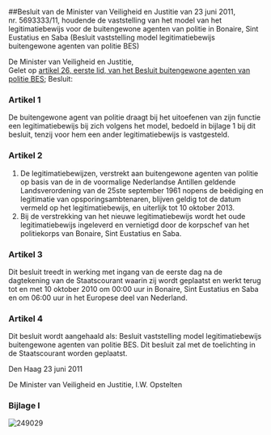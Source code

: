 <meta http-equiv='Content-Type' content='text/html; charset=utf-8' />

##Besluit van de Minister van Veiligheid en Justitie van 23 juni 2011, nr. 5693333/11, houdende de vaststelling van het model van het legitimatiebewijs voor de buitengewone agenten van politie in Bonaire, Sint Eustatius en Saba (Besluit vaststelling model legitimatiebewijs buitengewone agenten van politie BES)

De Minister van Veiligheid en Justitie,  
Gelet op [artikel 26, eerste lid, van het Besluit buitengewone agenten van politie BES](../../../../../../../../../../AMvB-BES/besluit/buitengewone/agenten/van/politie/bes/BWBR0029175/README.md);
Besluit:    

### Artikel  1  

De buitengewone agent van politie draagt bij het uitoefenen van zijn functie een legitimatiebewijs bij zich volgens het model, bedoeld in bijlage 1 bij dit besluit, tenzij voor hem een ander legitimatiebewijs is vastgesteld. 

### Artikel  2  

1.  De legitimatiebewijzen, verstrekt aan buitengewone agenten van politie op basis van de in de voormalige Nederlandse Antillen geldende Landsverordening van de 25ste september 1961 nopens de beëdiging en legitimatie van opsporingsambtenaren, blijven geldig tot de datum vermeld op het legitimatiebewijs, en uiterlijk tot 10 oktober 2013.   
2.  Bij de verstrekking van het nieuwe legitimatiebewijs wordt het oude legitimatiebewijs ingeleverd en vernietigd door de korpschef van het politiekorps van Bonaire, Sint Eustatius en Saba.  

### Artikel  3  

Dit besluit treedt in werking met ingang van de eerste dag na de dagtekening van de Staatscourant waarin zij wordt geplaatst en werkt terug tot en met 10 oktober 2010 om 00:00 uur in Bonaire, Sint Eustatius en Saba en om 06:00 uur in het Europese deel van Nederland. 

### Artikel  4  

Dit besluit wordt aangehaald als: Besluit vaststelling model legitimatiebewijs buitengewone agenten van politie BES. 
Dit besluit zal met de toelichting in de Staatscourant worden geplaatst.   

Den Haag 
23 juni 2011   

De 
Minister van Veiligheid en Justitie, 
I.W. Opstelten    

### Bijlage  I  

![249029](http://wetten.overheid.nl/Illustration/249029)

